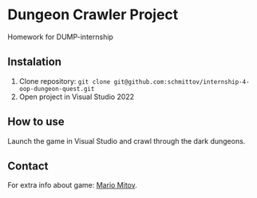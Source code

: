 # Dungeon Crawler Project
Homework for DUMP-internship

## Instalation
1. Clone repository: `git clone git@github.com:schmittov/internship-4-oop-dungeon-quest.git`
2. Open project in Visual Studio 2022

## How to use
Launch the game in Visual Studio and crawl through the dark dungeons.

## Contact
For extra info about game: [Mario Mitov](mailto:mariomitov31@gmail.com).